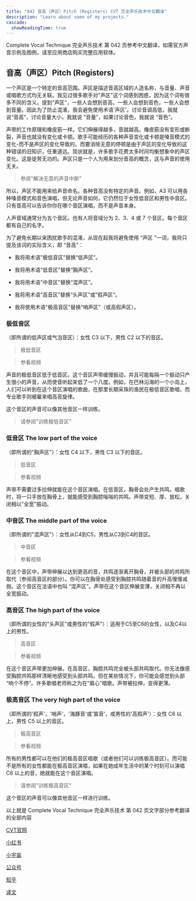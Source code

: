 ```yaml
---
title: "042 音高（声区）Pitch (Registers) CVT 完全声乐技术中文翻译"
description: "Learn about some of my projects."
cascade:
  showReadingTime: true
---
```


Complete Vocal Technique 完全声乐技术 第 042 页参考中文翻译，如需官方声音示例及图例，请至应用商店购买完整应用软体。

## 音高（声区）Pitch (Registers)

一个声区是一个特定的音高范围。声区是描述音高区域的人造名称，与音量、声音或唱歌方式均无关联。我见过很多歌手对"声区"这个词感到困惑，因为这个词有很多不同的含义。提到“声区“，一些人会想到音高，一些人会想到音色，一些人会想到音量。因此为了防止混淆，我会避免使用术语'声区'。讨论音调高低，我就说“音高”，讨论音量大小，我就说 “音量”，如果讨论音色，我就说 “音色”。

声带的工作原理和橡皮筋一样。它们伸展得越多，音就越高。橡皮筋没有变形或断裂，声音也就没有变化或卡顿。歌手可能经历的各种声音变化或卡顿是嗓音模式的变化-而不是声区的变化导致的。而要消除无意的停顿是由于声区的变化导致的这种错误的旧知识，任重道远。现状就是，许多歌手花费太多时间均衡想象中的声区变化。这是徒劳无功的。声区只是一个人为用来划分音高的概念，这与声音的使用无关。

> 参阅"解决无意的声音中断" 

所以，声区不能用来给声音命名。各种音高没有特定的声音。例如，A3 可以用各种嗓音模式和音色演唱，但无论声音如何，它仍然位于女性低音区和男性中音区。只有音高可以告诉你你在哪个音区演唱，而不是声音本身。

人声音域通常分为五个音区。也有人将音域分为 2、3、4 或 7 个音区。每个音区都有自己的名字。

为了避免长期以来困扰歌手的混淆，从现在起我将避免使用 “声区 ”一词，我将只提及该词的实际含义，即 “音高”：

- 我将用术语"极低音区"替换“低声区”。

- 我将用术语"低音区"替换“胸声区”。

- 我将用术语"中音区"替换“混声区”。

- 我将用术语“高音区”替换“头声区”或”假声区“。

- 我将使用术语"极高音区"替换“哨声区”（或高假声区）。

### 极低音区

（即所谓的低声区或气泡音区）：女性 C3 以下，男性 C2 以下的音区。

> 极低音区

> 参看视频

声音的极低音区低于低音区。这个音区声带缓慢振动，并且可能每隔一个振动只产生很小的声音，从而使音听起来低了一个八度。例如，在巴林沿海的一个小岛上，人们可以听到在这个音区演唱的歌曲，在那里长期采珠的渔民在极低音区歌唱，而专业歌手则被雇来唱高音旋律。

这个音区的声音可以像其他音区一样训练。

> 请参阅"训练极低音区"

### 低音区 The low part of the voice

（即所谓的"胸声区"）：女性 C4 以下，男性 C3 以下的音区。

> 低音区

> 参看视频

声带不需要过多拉伸就能在这个音区演唱。在低音区，胸骨会处产生共鸣。唱歌时，将一只手放在胸骨上，就能感受到胸腔嗡嗡的共鸣。声带变短、厚、放松，关闭相以"全宽"振动。

### 中音区 The middle part of the voice

（即所谓的"混声区"）：女性从C4到C5，男性从C3到C4的音区。

> 中音区

> 参看视频

在这个音区中，声带伸展以达到更高的音，共鸣逐渐离开胸骨，并被头部的共鸣所取代（参阅高音区的部分）。你可以在胸骨处感受到胸腔共鸣随着音的升高慢慢减弱。这个音区在法语中也叫 “混声区”。声带在这个音区伸展变薄，关闭相不再以全宽振动。

### 高音区 The high part of the voice

（即所谓的女性的"头声区"或男性的"假声"）：适用于C5至C6的女性，以及C4以上的男性。

> 高音区

> 参看视频

在这个音区声带更加伸展。在高音区，胸腔共鸣完全被头部共鸣取代。你无法像感受胸腔共鸣那样清晰地感受到头部共鸣，但在某些情况下，你可能会感觉到头部 “响个不停”。许多歌唱老师称之为在“眉心”唱歌。声带被拉伸，变得更薄。

### 极高音区 The very high part of the voice

（即所谓的'假声'，'哨声'，'海豚音'或'笛音'，或男性的'高假声'）：女性 C6 以上，男性 C5 以上的音区。

> 极高音区

> 参看视频

所有的男性都可以在他们的极高音区唱歌（或者他们可以训练极高音区）。而可能不是所有的女性都能在极高音区演唱，如果在她成年生活中的某个时刻可以演唱 C6 以上的音，她就能在这个音区演唱。

> 请参阅"训练极高音区"

这个音区的声音可以像其他音区一样进行训练。

以上就是 Complete Vocal Technique 完全声乐技术 第 042 页文字部分参考翻译的全部内容

[CVT官网](https://completevocalinstitute.com/complete-vocal-technique/)

[小红书](https://www.xiaohongshu.com/user/profile/627ff979000000002102aa68?xhsshare=CopyLink&appuid=627ff979000000002102aa68&apptime=1728791961)

[小宇宙](https://www.xiaoyuzhoufm.com/podcast/66be28dadb5e6d6bf99adc25)

[公众号](https://mp.weixin.qq.com/mp/appmsgalbum?action=getalbum&__biz=MzAxMjI3NzAxMg==&scene=1&album_id=3446246369961312256&count=3#wechat_redirect)

[知乎](https://www.zhihu.com/column/c_1825613276039491584)

[译文](https://euphia.github.io/zh-cn/posts/)